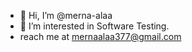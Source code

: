 - 👋 Hi, I’m @merna-alaa
- 👀 I’m interested in Software Testing.
- reach me at mernaalaa377@gmail.com

<!---
merna-alaa/merna-alaa is a ✨ special ✨ repository because its `README.md` (this file) appears on your GitHub profile.
You can click the Preview link to take a look at your changes.
--->
